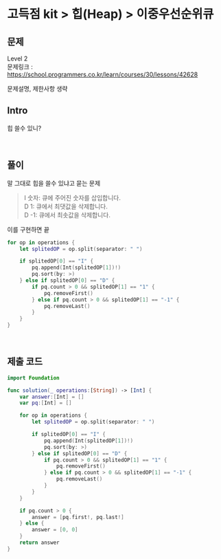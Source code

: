 # 고득점 kit > 힙(Heap) > 이중우선순위큐

## 문제

Level 2
<br/>
문제링크 : https://school.programmers.co.kr/learn/courses/30/lessons/42628
<br/>

문제설명, 제한사항 생략
<br/>

## Intro

힙 쓸수 있니?

<br/>

## 풀이

말 그대로 힙을 쓸수 있냐고 묻는 문제
<br/>

> I 숫자: 큐에 주어진 숫자를 삽입합니다.
> <br/>
> D 1: 큐에서 최댓값을 삭제합니다.
> <br/>
> D -1: 큐에서 최솟값을 삭제합니다.
> <br/>

이를 구현하면 끝
<br/>

```swift
for op in operations {
    let splitedOP = op.split(separator: " ")

    if splitedOP[0] == "I" {
        pq.append(Int(splitedOP[1])!)
        pq.sort(by: >)
    } else if splitedOP[0] == "D" {
        if pq.count > 0 && splitedOP[1] == "1" {
            pq.removeFirst()
        } else if pq.count > 0 && splitedOP[1] == "-1" {
            pq.removeLast()
        }
    }
}
```

<br/>

## 제출 코드

```swift
import Foundation

func solution(_ operations:[String]) -> [Int] {
    var answer:[Int] = []
    var pq:[Int] = []

    for op in operations {
        let splitedOP = op.split(separator: " ")

        if splitedOP[0] == "I" {
            pq.append(Int(splitedOP[1])!)
            pq.sort(by: >)
        } else if splitedOP[0] == "D" {
            if pq.count > 0 && splitedOP[1] == "1" {
                pq.removeFirst()
            } else if pq.count > 0 && splitedOP[1] == "-1" {
                pq.removeLast()
            }
        }
    }

    if pq.count > 0 {
        answer = [pq.first!, pq.last!]
    } else {
        answer = [0, 0]
    }
    return answer
}
```
